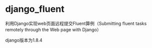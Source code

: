 # django_fluent
利用Django实现web页面远程提交Fluent算例（Submitting fluent tasks remotely through the Web page with Django）

django版本为1.8.4
